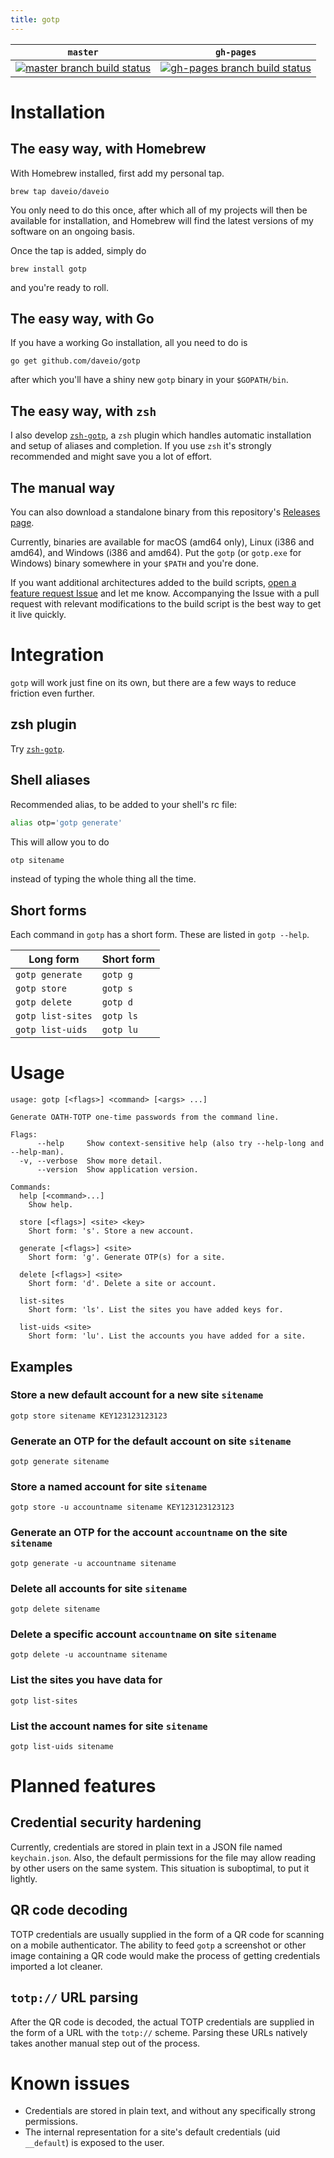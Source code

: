 ```yaml
---
title: gotp
---
```


<table>
  <thead>
    <tr>
      <th>
        <code>master</code>
      </th>
      <th>
        <code>gh-pages</code>
      </th>
    </tr>
  </thead>
  <tbody>
    <tr>
      <td>
        <a href="https://travis-ci.com/daveio/gotp/branches" rel="nofollow">
          <img src="https://travis-ci.com/daveio/gotp.svg?branch=master" alt="master branch build status">
        </a>
      </td>
      <td>
        <a href="https://travis-ci.com/daveio/gotp/branches" rel="nofollow">
          <img src="https://travis-ci.com/daveio/gotp.svg?branch=gh-pages" alt="gh-pages branch build status">
        </a>
      </td>
    </tr>
  </tbody>
</table>

# Installation

## The easy way, with Homebrew

With Homebrew installed, first add my personal tap.

`brew tap daveio/daveio`

You only need to do this once, after which all of my projects will then be available for installation, and Homebrew will find the latest versions of my software on an ongoing basis.

Once the tap is added, simply do

`brew install gotp`

and you're ready to roll.

## The easy way, with Go

If you have a working Go installation, all you need to do is

`go get github.com/daveio/gotp`

after which you'll have a shiny new `gotp` binary in your `$GOPATH/bin`.

## The easy way, with `zsh`

I also develop [`zsh-gotp`][link-zsh-gotp], a `zsh` plugin which handles automatic installation and setup of aliases and completion. If you use `zsh` it's strongly recommended and might save you a lot of effort.

## The manual way

You can also download a standalone binary from this repository's [Releases page][link-gotp-releases].

Currently, binaries are available for macOS (amd64 only), Linux (i386 and amd64), and Windows (i386 and amd64). Put the `gotp` (or `gotp.exe` for Windows) binary somewhere in your `$PATH` and you're done.

If you want additional architectures added to the build scripts, [open a feature request Issue][link-open-feature-request] and let me know. Accompanying the Issue with a pull request with relevant modifications to the build script is the best way to get it live quickly.

# Integration

`gotp` will work just fine on its own, but there are a few ways to reduce friction even further.

## zsh plugin

Try [`zsh-gotp`][link-zsh-gotp].

## Shell aliases

Recommended alias, to be added to your shell's rc file:

```sh
alias otp='gotp generate'
```

This will allow you to do

```sh
otp sitename
```

instead of typing the whole thing all the time.

## Short forms

Each command in `gotp` has a short form. These are listed in `gotp --help`.

|Long form        |Short form|
|-----------------|----------|
|`gotp generate`  |`gotp g`  |
|`gotp store`     |`gotp s`  |
|`gotp delete`    |`gotp d`  |
|`gotp list-sites`|`gotp ls` |
|`gotp list-uids` |`gotp lu` |

# Usage

```text
usage: gotp [<flags>] <command> [<args> ...]

Generate OATH-TOTP one-time passwords from the command line.

Flags:
      --help     Show context-sensitive help (also try --help-long and --help-man).
  -v, --verbose  Show more detail.
      --version  Show application version.

Commands:
  help [<command>...]
    Show help.

  store [<flags>] <site> <key>
    Short form: 's'. Store a new account.

  generate [<flags>] <site>
    Short form: 'g'. Generate OTP(s) for a site.

  delete [<flags>] <site>
    Short form: 'd'. Delete a site or account.

  list-sites
    Short form: 'ls'. List the sites you have added keys for.

  list-uids <site>
    Short form: 'lu'. List the accounts you have added for a site.
```

## Examples

### Store a new default account for a new site `sitename`

`gotp store sitename KEY123123123123`

### Generate an OTP for the default account on site `sitename`

`gotp generate sitename`

### Store a named account for site `sitename`

`gotp store -u accountname sitename KEY123123123123`

### Generate an OTP for the account `accountname` on the site `sitename`

`gotp generate -u accountname sitename`

### Delete all accounts for site `sitename`

`gotp delete sitename`

### Delete a specific account `accountname` on site `sitename`

`gotp delete -u accountname sitename`

### List the sites you have data for

`gotp list-sites`

### List the account names for site `sitename`

`gotp list-uids sitename`

# Planned features

## Credential security hardening

Currently, credentials are stored in plain text in a JSON file named `keychain.json`. Also, the default permissions for the file may allow reading by other users on the same system. This situation is suboptimal, to put it lightly.

## QR code decoding

TOTP credentials are usually supplied in the form of a QR code for scanning on a mobile authenticator. The ability to feed `gotp` a screenshot or other image containing a QR code would make the process of getting credentials imported a lot cleaner.

## `totp://` URL parsing

After the QR code is decoded, the actual TOTP credentials are supplied in the form of a URL with the `totp://` scheme. Parsing these URLs natively takes another manual step out of the process.

# Known issues

* Credentials are stored in plain text, and without any specifically strong permissions.
* The internal representation for a site's default credentials (uid `__default`) is exposed to the user.

[link-zsh-gotp]: https://github.com/daveio/zsh-gotp
[link-gotp-releases]: https://github.com/daveio/gotp/releases
[link-open-feature-request]: https://github.com/daveio/gotp/issues/new?assignees=&labels=&template=feature_request.md&title=
